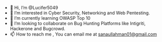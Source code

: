 - 👋 Hi, I’m @Lucifer5049
- 👀 I’m interested in Cyber Security, Networking and Web Pentesting.
- 🌱 I’m currently learning OWASP Top 10
- 💞️ I’m looking to collaborate on Bug Hunting Platforms like Intigriti, Hackerone and Bugcrowd.
- 📫 How to reach me , You can email me at sanaullahman01@gmail.com

<!---
Lucifer5049/Lucifer5049 is a ✨ special ✨ repository because its `README.md` (this file) appears on your GitHub profile.
You can click the Preview link to take a look at your changes.
--->
